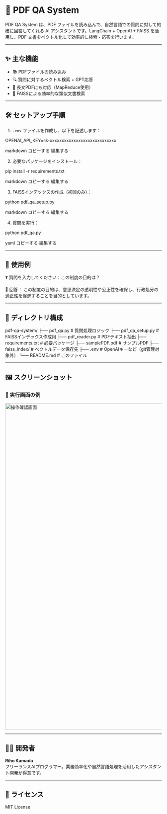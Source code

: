 # 📄 PDF QA System

PDF QA System は、PDF ファイルを読み込んで、自然言語での質問に対して的確に回答してくれる AI アシスタントです。LangChain + OpenAI + FAISS を活用し、PDF 文書をベクトル化して効率的に検索・応答を行います。

---

## ✨ 主な機能

- 📚 PDFファイルの読み込み
- 🔍 質問に対するベクトル検索 + GPT応答
- 🧠 長文PDFにも対応（MapReduce使用）
- 🧾 FAISSによる効率的な類似文書検索

---

## 🛠 セットアップ手順

1. `.env` ファイルを作成し、以下を記述します：

OPENAI_API_KEY=sk-xxxxxxxxxxxxxxxxxxxxxxxxxxxx

markdown
コピーする
編集する

2. 必要なパッケージをインストール：

pip install -r requirements.txt

markdown
コピーする
編集する

3. FAISSインデックスの作成（初回のみ）：

python pdf_qa_setup.py

markdown
コピーする
編集する

4. 質問を実行：

python pdf_qa.py

yaml
コピーする
編集する

---

## 🧪 使用例

❓ 質問を入力してください：この制度の目的は？

💬 回答：
この制度の目的は、意思決定の透明性や公正性を確保し、行政処分の適正性を促進することを目的としています。

---

## 📁 ディレクトリ構成

pdf-qa-system/
├── pdf_qa.py # 質問処理ロジック
├── pdf_qa_setup.py # FAISSインデックス作成用
├── pdf_reader.py # PDFテキスト抽出
├── requirements.txt # 必要パッケージ
├── samplePDF.pdf # サンプルPDF
├── faiss_index/ # ベクトルデータ保存先
├── .env # OpenAIキーなど（git管理対象外）
└── README.md # このファイル

---

## 🖼️ スクリーンショット

### 📌 実行画面の例
<img width="1050" alt="操作確認画面" src="https://github.com/user-attachments/assets/76db380a-356e-44f2-be9d-2f0134997225" />


---

## 🙋‍♀️ 開発者

**Riho Kamada**  
フリーランスAIプログラマー。業務効率化や自然言語処理を活用したアシスタント開発が得意です。  

---

## 📝 ライセンス

MIT License

